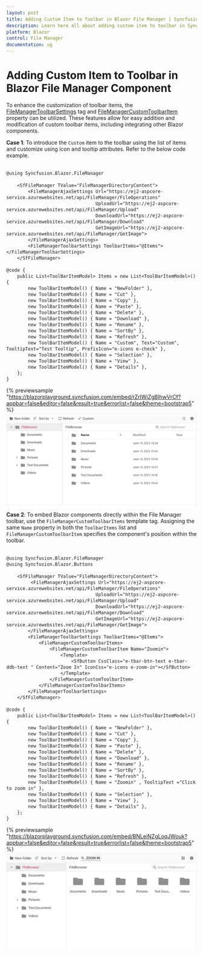 ```yaml
---
layout: post
title: Adding Custom Item to Toolbar in Blazor File Manager | Syncfusion
description: Learn here all about adding custom item to toolbar in Syncfusion Blazor File Manager component and more.
platform: Blazor
control: File Manager
documentation: ug
---
```


# Adding Custom Item to Toolbar in Blazor File Manager Component

To enhance the customization of toolbar items, the [FileManagerToolbarSettings](https://help.syncfusion.com/cr/blazor/Syncfusion.Blazor.FileManager.FileManagerToolbarSettings.html) tag and [FileManagerCustomToolbarItem](https://help.syncfusion.com/cr/blazor/Syncfusion.Blazor.FileManager.FileManagerCustomToolbarItem.html) property can be utilized. These features allow for easy addition and modification of custom toolbar items, including integrating other Blazor components.

**Case 1**: To introduce the `Custom` item to the toolbar using the list of items and customize using icon and tooltip attributes. Refer to the below code example.


```cshtml

@using Syncfusion.Blazor.FileManager

    <SfFileManager TValue="FileManagerDirectoryContent">
        <FileManagerAjaxSettings Url="https://ej2-aspcore-service.azurewebsites.net/api/FileManager/FileOperations"
                                 UploadUrl="https://ej2-aspcore-service.azurewebsites.net/api/FileManager/Upload"
                                 DownloadUrl="https://ej2-aspcore-service.azurewebsites.net/api/FileManager/Download"
                                 GetImageUrl="https://ej2-aspcore-service.azurewebsites.net/api/FileManager/GetImage">
        </FileManagerAjaxSettings>
        <FileManagerToolbarSettings ToolbarItems="@Items"></FileManagerToolbarSettings>
    </SfFileManager>

@code {
    public List<ToolBarItemModel> Items = new List<ToolBarItemModel>(){
        new ToolBarItemModel() { Name = "NewFolder" },
        new ToolBarItemModel() { Name = "Cut" },
        new ToolBarItemModel() { Name = "Copy" },
        new ToolBarItemModel() { Name = "Paste" },
        new ToolBarItemModel() { Name = "Delete" },
        new ToolBarItemModel() { Name = "Download" },
        new ToolBarItemModel() { Name = "Rename" },
        new ToolBarItemModel() { Name = "SortBy" },
        new ToolBarItemModel() { Name = "Refresh" },
        new ToolBarItemModel() { Name = "Custom", Text="Custom", TooltipText="Test Tooltip", PrefixIcon="e-icons e-check" },
        new ToolBarItemModel() { Name = "Selection" },
        new ToolBarItemModel() { Name = "View" },
        new ToolBarItemModel() { Name = "Details" },
    };
}

```
{% previewsample "https://blazorplayground.syncfusion.com/embed/rZrIWjZgBIhwVrCf?appbar=false&editor=false&result=true&errorlist=false&theme=bootstrap5" %}
![Blazor FileManager displays Custom Item in Toolbar](../images/blazor-filemanager-custom-item.png)


**Case 2**: To embed Blazor components directly within the File Manager toolbar, use the `FileManagerCustomToolbarItems` template tag. Assigning the same `Name` property in both the `ToolbarItems` list and `FileManagerCustomToolbarItem` specifies the component's position within the toolbar.

```cshtml

@using Syncfusion.Blazor.FileManager
@using Syncfusion.Blazor.Buttons

    <SfFileManager TValue="FileManagerDirectoryContent">
         <FileManagerAjaxSettings Url="https://ej2-aspcore-service.azurewebsites.net/api/FileManager/FileOperations"
                                 UploadUrl="https://ej2-aspcore-service.azurewebsites.net/api/FileManager/Upload"
                                 DownloadUrl="https://ej2-aspcore-service.azurewebsites.net/api/FileManager/Download"
                                 GetImageUrl="https://ej2-aspcore-service.azurewebsites.net/api/FileManager/GetImage">
        </FileManagerAjaxSettings>
        <FileManagerToolbarSettings ToolbarItems="@Items"> 
            <FileManagerCustomToolbarItems> 
                <FileManagerCustomToolbarItem Name="Zoomin">
                    <Template>
                        <SfButton CssClass="e-tbar-btn-text e-tbar-ddb-text " Content="Zoom In" IconCss="e-icons e-zoom-in"></SfButton>
                    </Template>
                </FileManagerCustomToolbarItem>
            </FileManagerCustomToolbarItems> 
        </FileManagerToolbarSettings>
    </SfFileManager>

@code {
    public List<ToolBarItemModel> Items = new List<ToolBarItemModel>(){
        new ToolBarItemModel() { Name = "NewFolder" },
        new ToolBarItemModel() { Name = "Cut" },
        new ToolBarItemModel() { Name = "Copy" },
        new ToolBarItemModel() { Name = "Paste" },
        new ToolBarItemModel() { Name = "Delete" },
        new ToolBarItemModel() { Name = "Download" },
        new ToolBarItemModel() { Name = "Rename" },
        new ToolBarItemModel() { Name = "SortBy" },
        new ToolBarItemModel() { Name = "Refresh" },
        new ToolBarItemModel() { Name = "Zoomin" , TooltipText ="Click to zoom in" },
        new ToolBarItemModel() { Name = "Selection" },
        new ToolBarItemModel() { Name = "View" },
        new ToolBarItemModel() { Name = "Details" },
    };
}

```

{% previewsample "https://blazorplayground.syncfusion.com/embed/BNLeiNZgLoqJWouk?appbar=false&editor=false&result=true&errorlist=false&theme=bootstrap5" %}
![Blazor FileManager displays Zoom button in Toolbar](../images/blazor-filemanager-zoom-button.png)
